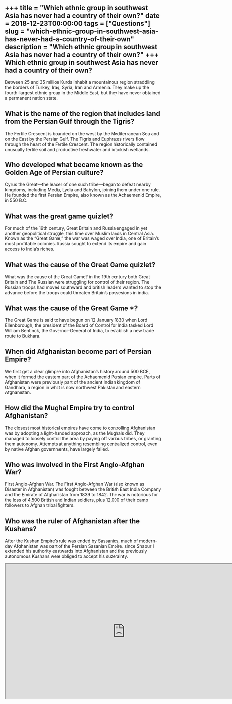 +++
title = "Which ethnic group in southwest Asia has never had a country of their own?"
date = 2018-12-23T00:00:00
tags = ["Questions"]
slug = "which-ethnic-group-in-southwest-asia-has-never-had-a-country-of-their-own"
description = "Which ethnic group in southwest Asia has never had a country of their own?"
+++
Which ethnic group in southwest Asia has never had a country of their own?
--------------------------------------------------------------------------

Between 25 and 35 million Kurds inhabit a mountainous region straddling the borders of Turkey, Iraq, Syria, Iran and Armenia. They make up the fourth-largest ethnic group in the Middle East, but they have never obtained a permanent nation state.

What is the name of the region that includes land from the Persian Gulf through the Tigris?
-------------------------------------------------------------------------------------------

The Fertile Crescent is bounded on the west by the Mediterranean Sea and on the East by the Persian Gulf. The Tigris and Euphrates rivers flow through the heart of the Fertile Crescent. The region historically contained unusually fertile soil and productive freshwater and brackish wetlands.

Who developed what became known as the Golden Age of Persian culture?
---------------------------------------------------------------------

Cyrus the Great—the leader of one such tribe—began to defeat nearby kingdoms, including Media, Lydia and Babylon, joining them under one rule. He founded the first Persian Empire, also known as the Achaemenid Empire, in 550 B.C.

What was the great game quizlet?
--------------------------------

For much of the 19th century, Great Britain and Russia engaged in yet another geopolitical struggle, this time over Muslim lands in Central Asia. Known as the “Great Game,” the war was waged over India, one of Britain’s most profitable colonies. Russia sought to extend its empire and gain access to India’s riches.

What was the cause of the Great Game quizlet?
---------------------------------------------

What was the cause of the Great Game? in the 19th century both Great Britain and The Russian were struggling for control of their region. The Russian troops had moved southward and british leaders wanted to stop the advance before the troops could threaten Britain’s possesions in india.

What was the cause of the Great Game \*?
----------------------------------------

The Great Game is said to have begun on 12 January 1830 when Lord Ellenborough, the president of the Board of Control for India tasked Lord William Bentinck, the Governor-General of India, to establish a new trade route to Bukhara.

When did Afghanistan become part of Persian Empire?
---------------------------------------------------

We first get a clear glimpse into Afghanistan’s history around 500 BCE, when it formed the eastern part of the Achaemenid Persian empire. Parts of Afghanistan were previously part of the ancient Indian kingdom of Gandhara, a region in what is now northwest Pakistan and eastern Afghanistan.

How did the Mughal Empire try to control Afghanistan?
-----------------------------------------------------

The closest most historical empires have come to controlling Afghanistan was by adopting a light-handed approach, as the Mughals did. They managed to loosely control the area by paying off various tribes, or granting them autonomy. Attempts at anything resembling centralized control, even by native Afghan governments, have largely failed.

Who was involved in the First Anglo-Afghan War?
-----------------------------------------------

First Anglo-Afghan War. The First Anglo-Afghan War (also known as Disaster in Afghanistan) was fought between the British East India Company and the Emirate of Afghanistan from 1839 to 1842. The war is notorious for the loss of 4,500 British and Indian soldiers, plus 12,000 of their camp followers to Afghan tribal fighters.

Who was the ruler of Afghanistan after the Kushans?
---------------------------------------------------

After the Kushan Empire’s rule was ended by Sassanids, much of modern-day Afghanistan was part of the Persian Sasanian Empire, since Shapur I extended his authority eastwards into Afghanistan and the previously autonomous Kushans were obliged to accept his suzerainty.

<iframe allow="accelerometer; autoplay; clipboard-write; encrypted-media; gyroscope; picture-in-picture" allowfullscreen="" class="__youtube_prefs__  epyt-is-override  no-lazyload" data-no-lazy="1" data-origheight="433" data-origwidth="770" data-skipgform_ajax_framebjll="" height="433" id="_ytid_12163" loading="lazy" src="https://www.youtube.com/embed/H-4Xzszp3lw?enablejsapi=1&autoplay=0&cc_load_policy=0&cc_lang_pref=&iv_load_policy=1&loop=0&modestbranding=0&rel=1&fs=1&playsinline=0&autohide=2&theme=dark&color=red&controls=1&" title="YouTube player" width="770"></iframe>